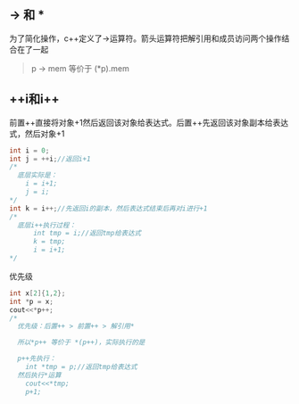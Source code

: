 ## -> 和 *
为了简化操作，c++定义了->运算符。箭头运算符把解引用和成员访问两个操作结合在了一起
> p -> mem 等价于 (*p).mem

## ++i和i++

前置++直接将对象+1然后返回该对象给表达式。后置++先返回该对象副本给表达式，然后对象+1
``` cpp
int i = 0;
int j = ++i;//返回i+1
/*
  底层实际是：
    i = i+1;
    j = i;
*/
int k = i++;//先返回i的副本，然后表达式结束后再对i进行+1
/*
  底层i++执行过程：
      int tmp = i;//返回tmp给表达式
      k = tmp;
      i = i+1;
*/
```

优先级
``` cpp
int x[2]{1,2};
int *p = x;
cout<<*p++;
/*
  优先级：后置++ > 前置++ > 解引用*

  所以*p++ 等价于 *(p++)，实际执行的是

  p++先执行：
    int *tmp = p;//返回tmp给表达式
  然后执行*运算
    cout<<*tmp;
    p+1; 
```
